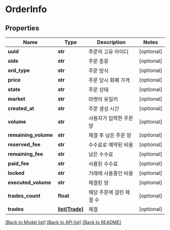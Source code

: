 # OrderInfo

## Properties
Name | Type | Description | Notes
------------ | ------------- | ------------- | -------------
**uuid** | **str** | 주문의 고유 아이디 | [optional] 
**side** | **str** | 주문 종류 | [optional] 
**ord_type** | **str** | 주문 방식 | [optional] 
**price** | **str** | 주문 당시 화폐 가격 | [optional] 
**state** | **str** | 주문 상태 | [optional] 
**market** | **str** | 마켓의 유일키 | [optional] 
**created_at** | **str** | 주문 생성 시간 | [optional] 
**volume** | **str** | 사용자가 입력한 주문 양 | [optional] 
**remaining_volume** | **str** | 체결 후 남은 주문 양 | [optional] 
**reserved_fee** | **str** | 수수료로 예약된 비용 | [optional] 
**remaining_fee** | **str** | 남은 수수료 | [optional] 
**paid_fee** | **str** | 사용된 수수료 | [optional] 
**locked** | **str** | 거래에 사용중인 비용 | [optional] 
**executed_volume** | **str** | 체결된 양 | [optional] 
**trades_count** | **float** | 해당 주문에 걸린 체결 수 | [optional] 
**trades** | [**list[Trade]**](Trade.md) | 체결 | [optional] 

[[Back to Model list]](../README.md#documentation-for-models) [[Back to API list]](../README.md#documentation-for-api-endpoints) [[Back to README]](../README.md)


